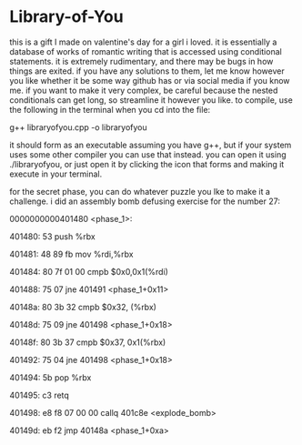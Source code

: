 # Library-of-You

this is a gift I made on valentine's day for a girl i loved. it is essentially a database of works of romantic writing that is accessed using conditional statements. it is extremely rudimentary, and there may be bugs in how things are exited. if you have any solutions to them, let me know however you like whether it be some way github has or via social media if you know me. if you want to make it very complex, be careful because the nested conditionals can get long, so streamline it however you like. to compile, use the following in the terminal when you cd into the file:

g++ libraryofyou.cpp -o libraryofyou

it should form as an executable assuming you have g++, but if your system uses some other compiler you can use that instead. you can open it using ./libraryofyou, or just open it by clicking the icon that forms and making it execute in your terminal.

for the secret phase, you can do whatever puzzle you lke to make it a challenge. i did an assembly bomb defusing exercise for the number 27:

0000000000401480 <phase_1>:

  401480:	53                   	push   %rbx
  
  401481:	48 89 fb            	mov    %rdi,%rbx 
  
  401484:	80 7f 01 00          	cmpb   $0x0,0x1(%rdi) 
  
  401488:	75 07                	jne    401491 <phase_1+0x11> 
  
  40148a:	80 3b 32             	cmpb   $0x32, (%rbx) 
  
  40148d:	75 09                	jne    401498 <phase_1+0x18> 
  
  40148f:	80 3b 37             	cmpb   $0x37, 0x1(%rbx)
  
  401492:	75 04                	jne    401498 <phase_1+0x18> 
  
  401494:	5b                   	pop    %rbx
  
  401495:	c3                   	retq   
  
  401498:	e8 f8 07 00 00       	callq  401c8e <explode_bomb>
  
  40149d:	eb f2                	jmp    40148a <phase_1+0xa>
